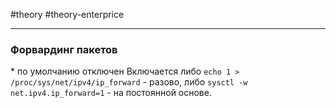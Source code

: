  #theory #theory-enterprice
 
---
### Форвардинг пакетов
\* по умолчанию отключен
Включается либо `echo 1 > /proc/sys/net/ipv4/ip_forward` - разово,
	либо `sysctl -w net.ipv4.ip_forward=1` - на постоянной основе.